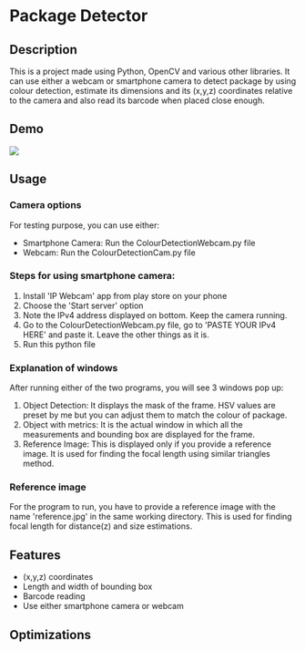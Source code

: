 
# Package Detector

## Description
This is a project made using Python, OpenCV and various other libraries. It can use either a webcam or smartphone camera to detect package by using colour detection, estimate its dimensions and its (x,y,z) coordinates relative to the camera and also read its barcode when placed close enough.



## Demo

![](https://github.com/tashad19/package-detector/blob/main/working1.gif)



## Usage

### Camera options
For testing purpose, you can use either:
- Smartphone Camera: Run the ColourDetectionWebcam.py file
- Webcam: Run the ColourDetectionCam.py file

### Steps for using smartphone camera:
1. Install 'IP Webcam' app from play store on your phone
2. Choose the 'Start server' option
3. Note the IPv4 address displayed on bottom. Keep the camera running.
4. Go to the ColourDetectionWebcam.py file, go to 'PASTE YOUR IPv4 HERE' and paste it. Leave the other things as it is.
5. Run this python file

### Explanation of windows 
After running either of the two programs, you will see 3 windows pop up:
1. Object Detection: It displays the mask of the frame. HSV values are preset by me but you can adjust them to match the colour of package.
2. Object with metrics: It is the actual window in which all the measurements and bounding box are displayed for the frame.
3. Reference Image: This is displayed only if you provide a reference image. It is used for finding the focal length using similar triangles method.

### Reference image
For the program to run, you have to provide a reference image with the name 'reference.jpg' in the same working directory. 
This is used for finding focal length for distance(z) and size estimations.


## Features

- (x,y,z) coordinates
- Length and width of bounding box
- Barcode reading
- Use either smartphone camera or webcam


## Optimizations



